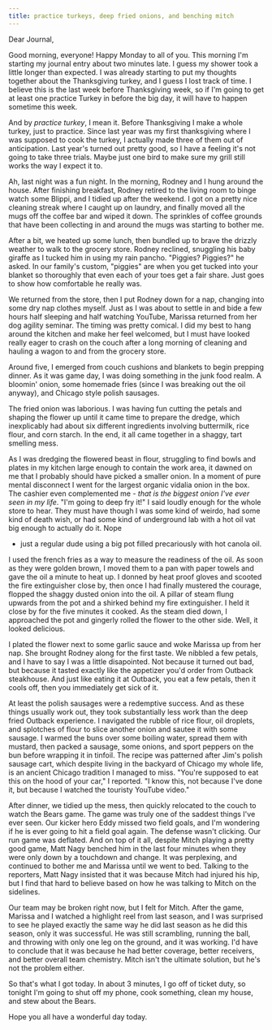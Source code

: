 ```yaml
---
title: practice turkeys, deep fried onions, and benching mitch
---
```


Dear Journal,

Good morning, everyone! Happy Monday to all of you. This morning I'm
starting my journal entry about two minutes late. I guess my shower took
a little longer than expected. I was already starting to put my thoughts
together about the Thanksgiving turkey, and I guess I lost track of
time. I believe this is the last week before Thanksgiving week, so if
I'm going to get at least one practice Turkey in before the big day, it
will have to happen sometime this week.

And by *practice turkey*, I mean it. Before Thanksgiving I make a whole
turkey, just to practice. Since last year was my first thanksgiving
where I was supposed to cook the turkey, I actually made three of them
out of anticipation. Last year's turned out pretty good, so I have a
feeling it's not going to take three trials. Maybe just one bird to make
sure my grill still works the way I expect it to.

Ah, last night was a fun night. In the morning, Rodney and I hung around
the house. After finishing breakfast, Rodney retired to the living room
to binge watch some Blippi, and I tidied up after the weekend. I got on
a pretty nice cleaning streak where I caught up on laundry, and finally
moved all the mugs off the coffee bar and wiped it down. The sprinkles
of coffee grounds that have been collecting in and around the mugs was
starting to bother me.

After a bit, we heated up some lunch, then bundled up to brave the
drizzly weather to walk to the grocery store. Rodney reclined, snuggling
his baby giraffe as I tucked him in using my rain pancho. "Piggies?
Piggies?" he asked. In our family's custom, "piggies" are when you get
tucked into your blanket so thoroughly that even each of your toes get a
fair share. Just goes to show how comfortable he really was.

We returned from the store, then I put Rodney down for a nap, changing
into some dry nap clothes myself. Just as I was about to settle in and
bide a few hours half sleeping and half watching YouTube, Marissa
returned from her dog agility seminar. The timing was pretty comical. I
did my best to hang around the kitchen and make her feel welcomed, but I
must have looked really eager to crash on the couch after a long morning
of cleaning and hauling a wagon to and from the grocery store.

Around five, I emerged from couch cushions and blankets to begin
prepping dinner. As it was game day, I was doing something in the junk
food realm. A bloomin' onion, some homemade fries (since I was breaking
out the oil anyway), and Chicago style polish sausages.

The fried onion was laborious. I was having fun cutting the petals and
shaping the flower up until it came time to prepare the dredge, which
inexplicably had about six different ingredients involving buttermilk,
rice flour, and corn starch. In the end, it all came together in a
shaggy, tart smelling mess.

As I was dredging the flowered beast in flour, struggling to find bowls
and plates in my kitchen large enough to contain the work area, it
dawned on me that I probably should have picked a smaller onion. In a
moment of pure mental disconnect I went for the largest organic vidalia
onion in the box. The cashier even complemented me - *that is the
biggest onion I've ever seen in my life*. "I'm going to deep fry it!" I
said loudly enough for the whole store to hear. They must have though I
was some kind of weirdo, had some kind of death wish, or had some kind
of underground lab with a hot oil vat big enough to actually do it. Nope
- just a regular dude using a big pot filled precariously with hot
canola oil.

I used the french fries as a way to measure the readiness of the oil. As
soon as they were golden brown, I moved them to a pan with paper towels
and gave the oil a minute to heat up. I donned by heat proof gloves and
scooted the fire extinguisher close by, then once I had finally mustered
the courage, flopped the shaggy dusted onion into the oil. A pillar of
steam flung upwards from the pot and a shirked behind my fire
extinguisher. I held it close by for the five minutes it cooked. As the
steam died down, I approached the pot and gingerly rolled the flower to
the other side. Well, it looked delicious.

I plated the flower next to some garlic sauce and woke Marissa up from
her nap. She brought Rodney along for the first taste. We nibbled a few
petals, and I have to say I was a little disapointed. Not because it
turned out bad, but because it tasted exactly like the appetizer you'd
order from Outback steakhouse. And just like eating it at Outback, you
eat a few petals, then it cools off, then you immediately get sick of
it.

At least the polish sausages were a redemptive success. And as these
things usually work out, they took substantially less work than the deep
fried Outback experience. I navigated the rubble of rice flour, oil
droplets, and splotches of flour to slice another onion and sautee it
with some sausage. I warmed the buns over some boiling water, spread
them with mustard, then packed a sausage, some onions, and sport peppers
on the bun before wrapping it in tinfoil. The recipe was patterned after
Jim's polish sausage cart, which despite living in the backyard of
Chicago my whole life, is an ancient Chicago tradition I managed to
miss. "You're supposed to eat this on the hood of your car," I reported.
"I know this, not because I've done it, but because I watched the
touristy YouTube video."

After dinner, we tidied up the mess, then quickly relocated to the couch
to watch the Bears game. The game was truly one of the saddest things
I've ever seen. Our kicker hero Eddy missed two field goals, and I'm
wondering if he is ever going to hit a field goal again. The defense
wasn't clicking. Our run game was deflated. And on top of it all,
despite Mitch playing a pretty good game, Matt Nagy benched him in the
last four minutes when they were only down by a touchdown and change. It
was perplexing, and continued to bother me and Marissa until we went to
bed. Talking to the reporters, Matt Nagy insisted that it was because
Mitch had injured his hip, but I find that hard to believe based on how
he was talking to Mitch on the sidelines.

Our team may be broken right now, but I felt for Mitch. After the game,
Marissa and I watched a highlight reel from last season, and I was
surprised to see he played exactly the same way he did last season as he
did this season, only it was successful. He was still scrambling,
running the ball, and throwing with only one leg on the ground, and it
was working. I'd have to conclude that it was because he had better
coverage, better receivers, and better overall team chemistry. Mitch
isn't the ultimate solution, but he's not the problem either.

So that's what I got today. In about 3 minutes, I go off of ticket duty,
so tonight I'm going to shut off my phone, cook something, clean my
house, and stew about the Bears.

Hope you all have a wonderful day today.

